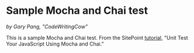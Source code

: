 # Sample Mocha and Chai test #
_by Gary Pang, "CodeWritingCow"_

This is a sample Mocha and Chai test. From the SitePoint [tutorial](https://www.sitepoint.com/unit-test-javascript-mocha-chai), "Unit Test Your JavaScript Using Mocha and Chai."
